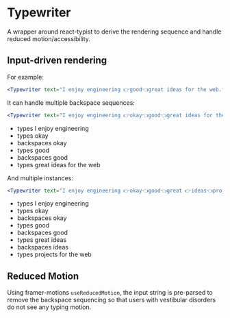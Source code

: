 # Typewriter
A wrapper around react-typist to derive the rendering sequence
and handle reduced motion/accessibility.

## Input-driven rendering
For example:
```jsx
<Typewriter text="I enjoy engineering 👉good👈great ideas for the web." />
```

It can handle multiple backspace sequences:
```jsx
<Typewriter text="I enjoy engineering 👉okay👈good👈great ideas for the web." />
```

- types I enjoy engineering
- types okay
- backspaces okay
- types good
- backspaces good
- types great ideas for the web

And multiple instances:

```jsx
<Typewriter text="I enjoy engineering 👉okay👈good👈great 👉ideas👈projects for the web." />
```
- types I enjoy engineering
- types okay
- backspaces okay
- types good
- backspaces good
- types great ideas
- backspaces ideas
- types projects for the web

## Reduced Motion
Using framer-motions `useReducedMotion`, the input string is pre-parsed to remove the backspace sequencing so that users with vestibular disorders do not see any typing motion.
